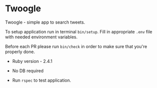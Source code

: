 # Twoogle

Twoogle - simple app to search tweets.

To setup application run in terminal `bin/setup`. Fill in appropriate `.env` file with needed environment variables.

Before each PR please run `bin/check` in order to make sure that you're properly done.

* Ruby version - 2.4.1

* No DB required

* Run `rspec` to test application.
